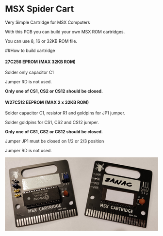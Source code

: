 # MSX Spider Cart
Very Simple Cartridge for MSX Computers

With this PCB you can build your own MSX ROM cartridges.

You can use 8, 16 or 32KB ROM file.

##How to build cartridge

#### 27C256 EPROM (MAX 32KB ROM)

Solder only capacitor C1

Jumper RD is not used.

**Only one of CS1, CS2 or CS12 should be closed.**

#### W27C512 EEPROM (MAX 2 x 32KB ROM)

Solder capacitor C1, resistor R1 and goldpins for JP1 jumper.

Solder goldpins for CS1, CS2 and CS12 jumper.

**Only one of CS1, CS2 or CS12 should be closed.**

Jumper JP1 must be closed on 1/2 or 2/3 position

Jumper RD is not used.



![Spider Cart](/photos/spider_cart.jpg)

